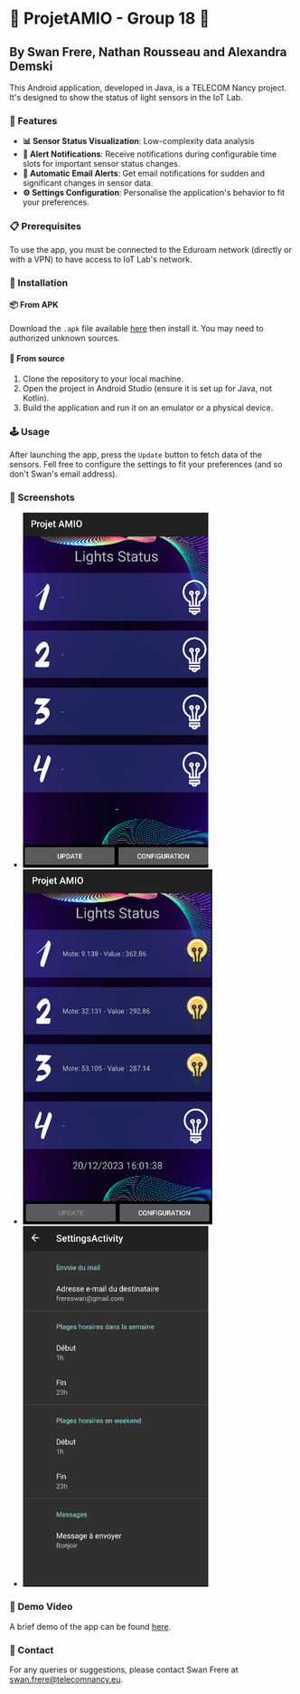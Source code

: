 # 🌟 ProjetAMIO - Group 18 📱

## By Swan Frere, Nathan Rousseau and Alexandra Demski

This Android application, developed in Java, is a TELECOM Nancy project.
It's designed to show the status of light sensors in the IoT Lab.

### 🚀 Features

- **📊 Sensor Status Visualization**: Low-complexity data analysis
- **🔔 Alert Notifications**: Receive notifications during configurable time slots for important sensor status changes.
- **📧 Automatic Email Alerts**: Get email notifications for sudden and significant changes in sensor data.
- **⚙️ Settings Configuration**: Personalise the application's behavior to fit your preferences.

### 📋 Prerequisites

To use the app, you must be connected to the Eduroam network (directly or with a VPN) to have access to IoT Lab's network.

### 📲 Installation

#### 📦 From APK

Download the `.apk` file available [here](https://github.com/le-chartreux/ProjetAMIO/releases/download/1.0.0/ProjetAMIO.apk) then install it.
You may need to authorized unknown sources.

#### 📔 From source

1. Clone the repository to your local machine.
2. Open the project in Android Studio (ensure it is set up for Java, not Kotlin).
3. Build the application and run it on an emulator or a physical device.

### 🕹️ Usage

After launching the app, press the `Update` button to fetch data of the sensors.
Fell free to configure the settings to fit your preferences (and so don't Swan's email address).

### 📸 Screenshots

- ![Home screen before data fetching](docs/readme-material/home-screen-before-data-fetching.png)
- ![Home screen after data fetching](docs/readme-material/home-screen-after-data-fetching.png)
- ![Application settings](docs/readme-material/settings.png)

### 🎥 Demo Video

A brief demo of the app can be found [here](docs/readme-material/demo.mp4).

### 📧 Contact

For any queries or suggestions, please contact Swan Frere at [swan.frere@telecomnancy.eu](mailto:swan.frere@telecomnancy.eu).
